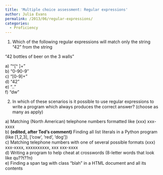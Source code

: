 ```yaml
---
title: 'Multiple choice assessment: Regular expressions'
author: Julia Evans
permalink: /2013/06/regular-expressions/
categories:
  - Proficiency
---
```

1) Which of the following regular expressions will match only the string &#8220;42&#8221; from the string

&#8220;42 bottles of beer on the 3 walls&#8221;

a) &#8220;^[^ ]+&#8221;  
b) &#8220;0-90-9&#8243;  
c) &#8220;[0-9]+&#8221;  
d) &#8220;42&#8221;  
e) &#8220;..&#8221;  
f) &#8220;dw&#8221;

2) In which of these scenarios is it possible to use regular expressions to write a program which always produces the correct answer? (choose as many as apply)

a) Matching (North American) telephone numbers formatted like (xxx) xxx-xxxx  
b) **(edited, after Ted&#8217;s comment)** Finding all list literals in a Python program (like [1,2,3], [&#8216;cow&#8217;, &#8216;red&#8217;, &#8216;dog&#8217;])  
c) Matching telephone numbers with one of several possible formats (xxx) xxx-xxxx, xxxxxxxxxx, xxx xxx-xxxx  
d) Writing a program to help cheat at crosswords (8-letter words that look like qu??t??n)  
e) Finding a span tag with class &#8220;blah&#8221; in a HTML document and all its contents
